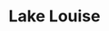 ---
layout: product
product_id: 1491340460094
id: 1491340460094
title: Lake Louise
body_html: >-
  <p>Taken at Lake Louise during the summer of 2018.</p>

  <p>This spot has been on my list of “Must See” places for years. I actually used to use a photo of Lake Louise for my website and branding in the past so to see it in person was surreal.</p>

  <p> </p>
vendor: Connell McCarthy
product_type: Posters, Prints, & Visual Artwork
created_at: 2018-10-13T20:48:27-04:00
handle: lake-louise
updated_at: 2022-11-23T19:58:25-05:00
published_at: 2018-08-22T19:38:24-04:00
template_suffix: ""
status: active
published_scope: global
tags: Batch 02, lake, mountain, mountains, Print
admin_graphql_api_id: gid://shopify/Product/1491340460094
variants:
  - product_id: 1491340460094
    id: 39577002868798
    title: 8x10” / Full Colour
    price: "35.00"
    sku: CM-PP-B2-05-XXS-FC
    position: 1
    inventory_policy: continue
    compare_at_price: null
    fulfillment_service: manual
    inventory_management: shopify
    option1: 8x10”
    option2: Full Colour
    option3: null
    created_at: 2021-09-01T11:24:18-04:00
    updated_at: 2022-02-07T15:42:40-05:00
    taxable: true
    barcode: ""
    grams: 208
    image_id: 6301663035454
    weight: 0.208
    weight_unit: kg
    inventory_item_id: 41671443513406
    inventory_quantity: 100
    old_inventory_quantity: 100
    requires_shipping: true
    admin_graphql_api_id: gid://shopify/ProductVariant/39577002868798
  - product_id: 1491340460094
    id: 39577002901566
    title: 8x10” / Black & White
    price: "35.00"
    sku: CM-PP-B2-05-XXS-BW
    position: 2
    inventory_policy: continue
    compare_at_price: null
    fulfillment_service: manual
    inventory_management: shopify
    option1: 8x10”
    option2: Black & White
    option3: null
    created_at: 2021-09-01T11:24:18-04:00
    updated_at: 2022-02-07T15:42:40-05:00
    taxable: true
    barcode: ""
    grams: 208
    image_id: 6301662904382
    weight: 0.208
    weight_unit: kg
    inventory_item_id: 41671443546174
    inventory_quantity: 100
    old_inventory_quantity: 100
    requires_shipping: true
    admin_graphql_api_id: gid://shopify/ProductVariant/39577002901566
  - product_id: 1491340460094
    id: 39577002934334
    title: 8.5x11” / Full Colour
    price: "35.00"
    sku: CM-PP-B2-05-XS-FC
    position: 3
    inventory_policy: continue
    compare_at_price: null
    fulfillment_service: manual
    inventory_management: shopify
    option1: 8.5x11”
    option2: Full Colour
    option3: null
    created_at: 2021-09-01T11:24:19-04:00
    updated_at: 2022-02-07T15:42:45-05:00
    taxable: true
    barcode: ""
    grams: 208
    image_id: 6301663035454
    weight: 0.208
    weight_unit: kg
    inventory_item_id: 41671443578942
    inventory_quantity: 100
    old_inventory_quantity: 100
    requires_shipping: true
    admin_graphql_api_id: gid://shopify/ProductVariant/39577002934334
  - product_id: 1491340460094
    id: 39577002967102
    title: 8.5x11” / Black & White
    price: "35.00"
    sku: CM-PP-B2-05-XS-BW
    position: 4
    inventory_policy: continue
    compare_at_price: null
    fulfillment_service: manual
    inventory_management: shopify
    option1: 8.5x11”
    option2: Black & White
    option3: null
    created_at: 2021-09-01T11:24:19-04:00
    updated_at: 2022-02-07T15:42:46-05:00
    taxable: true
    barcode: ""
    grams: 208
    image_id: 6301662904382
    weight: 0.208
    weight_unit: kg
    inventory_item_id: 41671443611710
    inventory_quantity: 100
    old_inventory_quantity: 100
    requires_shipping: true
    admin_graphql_api_id: gid://shopify/ProductVariant/39577002967102
  - product_id: 1491340460094
    id: 39577002999870
    title: 13x19” / Full Colour
    price: "40.00"
    sku: CM-PP-B2-05-S-FC
    position: 5
    inventory_policy: continue
    compare_at_price: null
    fulfillment_service: manual
    inventory_management: shopify
    option1: 13x19”
    option2: Full Colour
    option3: null
    created_at: 2021-09-01T11:24:19-04:00
    updated_at: 2022-02-07T15:42:45-05:00
    taxable: true
    barcode: ""
    grams: 208
    image_id: 6301663035454
    weight: 0.208
    weight_unit: kg
    inventory_item_id: 41671443644478
    inventory_quantity: 100
    old_inventory_quantity: 100
    requires_shipping: true
    admin_graphql_api_id: gid://shopify/ProductVariant/39577002999870
  - product_id: 1491340460094
    id: 39577003032638
    title: 13x19” / Black & White
    price: "40.00"
    sku: CM-PP-B2-05-S-BW
    position: 6
    inventory_policy: continue
    compare_at_price: null
    fulfillment_service: manual
    inventory_management: shopify
    option1: 13x19”
    option2: Black & White
    option3: null
    created_at: 2021-09-01T11:24:19-04:00
    updated_at: 2022-02-07T15:42:45-05:00
    taxable: true
    barcode: ""
    grams: 208
    image_id: 6301662904382
    weight: 0.208
    weight_unit: kg
    inventory_item_id: 41671443677246
    inventory_quantity: 100
    old_inventory_quantity: 100
    requires_shipping: true
    admin_graphql_api_id: gid://shopify/ProductVariant/39577003032638
  - product_id: 1491340460094
    id: 39577003065406
    title: 16x20” / Full Colour
    price: "50.00"
    sku: CM-PP-B2-05-M-FC
    position: 7
    inventory_policy: continue
    compare_at_price: null
    fulfillment_service: manual
    inventory_management: shopify
    option1: 16x20”
    option2: Full Colour
    option3: null
    created_at: 2021-09-01T11:24:19-04:00
    updated_at: 2022-02-07T15:42:45-05:00
    taxable: true
    barcode: ""
    grams: 208
    image_id: 6301663035454
    weight: 0.208
    weight_unit: kg
    inventory_item_id: 41671443710014
    inventory_quantity: 100
    old_inventory_quantity: 100
    requires_shipping: true
    admin_graphql_api_id: gid://shopify/ProductVariant/39577003065406
  - product_id: 1491340460094
    id: 39577003098174
    title: 16x20” / Black & White
    price: "50.00"
    sku: CM-PP-B2-05-M-BW
    position: 8
    inventory_policy: continue
    compare_at_price: null
    fulfillment_service: manual
    inventory_management: shopify
    option1: 16x20”
    option2: Black & White
    option3: null
    created_at: 2021-09-01T11:24:19-04:00
    updated_at: 2022-02-07T15:42:50-05:00
    taxable: true
    barcode: ""
    grams: 208
    image_id: 6301662904382
    weight: 0.208
    weight_unit: kg
    inventory_item_id: 41671443742782
    inventory_quantity: 100
    old_inventory_quantity: 100
    requires_shipping: true
    admin_graphql_api_id: gid://shopify/ProductVariant/39577003098174
  - product_id: 1491340460094
    id: 39577003130942
    title: 20x24” / Full Colour
    price: "60.00"
    sku: CM-PP-B2-05-L-FC
    position: 9
    inventory_policy: continue
    compare_at_price: null
    fulfillment_service: manual
    inventory_management: shopify
    option1: 20x24”
    option2: Full Colour
    option3: null
    created_at: 2021-09-01T11:24:19-04:00
    updated_at: 2022-02-07T15:42:50-05:00
    taxable: true
    barcode: ""
    grams: 208
    image_id: 6301663035454
    weight: 0.208
    weight_unit: kg
    inventory_item_id: 41671443775550
    inventory_quantity: 100
    old_inventory_quantity: 100
    requires_shipping: true
    admin_graphql_api_id: gid://shopify/ProductVariant/39577003130942
  - product_id: 1491340460094
    id: 39577003163710
    title: 20x24” / Black & White
    price: "60.00"
    sku: CM-PP-B2-05-L-BW
    position: 10
    inventory_policy: continue
    compare_at_price: null
    fulfillment_service: manual
    inventory_management: shopify
    option1: 20x24”
    option2: Black & White
    option3: null
    created_at: 2021-09-01T11:24:19-04:00
    updated_at: 2022-02-07T15:42:50-05:00
    taxable: true
    barcode: ""
    grams: 208
    image_id: 6301662904382
    weight: 0.208
    weight_unit: kg
    inventory_item_id: 41671443808318
    inventory_quantity: 100
    old_inventory_quantity: 100
    requires_shipping: true
    admin_graphql_api_id: gid://shopify/ProductVariant/39577003163710
  - product_id: 1491340460094
    id: 39577003196478
    title: 20x30” / Full Colour
    price: "70.00"
    sku: CM-PP-B2-05-XL-FC
    position: 11
    inventory_policy: continue
    compare_at_price: null
    fulfillment_service: manual
    inventory_management: shopify
    option1: 20x30”
    option2: Full Colour
    option3: null
    created_at: 2021-09-01T11:24:19-04:00
    updated_at: 2022-02-07T15:42:50-05:00
    taxable: true
    barcode: ""
    grams: 208
    image_id: 6301663035454
    weight: 0.208
    weight_unit: kg
    inventory_item_id: 41671443841086
    inventory_quantity: 100
    old_inventory_quantity: 100
    requires_shipping: true
    admin_graphql_api_id: gid://shopify/ProductVariant/39577003196478
  - product_id: 1491340460094
    id: 39577003229246
    title: 20x30” / Black & White
    price: "70.00"
    sku: CM-PP-B2-05-XL-BW
    position: 12
    inventory_policy: continue
    compare_at_price: null
    fulfillment_service: manual
    inventory_management: shopify
    option1: 20x30”
    option2: Black & White
    option3: null
    created_at: 2021-09-01T11:24:19-04:00
    updated_at: 2022-02-07T15:42:51-05:00
    taxable: true
    barcode: ""
    grams: 208
    image_id: 6301662904382
    weight: 0.208
    weight_unit: kg
    inventory_item_id: 41671443873854
    inventory_quantity: 100
    old_inventory_quantity: 100
    requires_shipping: true
    admin_graphql_api_id: gid://shopify/ProductVariant/39577003229246
  - product_id: 1491340460094
    id: 39577003262014
    title: 24x36” / Full Colour
    price: "90.00"
    sku: CM-PP-B2-05-XXL-FC
    position: 13
    inventory_policy: continue
    compare_at_price: null
    fulfillment_service: manual
    inventory_management: shopify
    option1: 24x36”
    option2: Full Colour
    option3: null
    created_at: 2021-09-01T11:24:19-04:00
    updated_at: 2022-02-07T15:42:55-05:00
    taxable: true
    barcode: ""
    grams: 208
    image_id: 6301663035454
    weight: 0.208
    weight_unit: kg
    inventory_item_id: 41671443906622
    inventory_quantity: 100
    old_inventory_quantity: 100
    requires_shipping: true
    admin_graphql_api_id: gid://shopify/ProductVariant/39577003262014
  - product_id: 1491340460094
    id: 39577003294782
    title: 24x36” / Black & White
    price: "90.00"
    sku: CM-PP-B2-05-XXL-BW
    position: 14
    inventory_policy: continue
    compare_at_price: null
    fulfillment_service: manual
    inventory_management: shopify
    option1: 24x36”
    option2: Black & White
    option3: null
    created_at: 2021-09-01T11:24:19-04:00
    updated_at: 2022-02-07T15:42:56-05:00
    taxable: true
    barcode: ""
    grams: 208
    image_id: 6301662904382
    weight: 0.208
    weight_unit: kg
    inventory_item_id: 41671443939390
    inventory_quantity: 100
    old_inventory_quantity: 100
    requires_shipping: true
    admin_graphql_api_id: gid://shopify/ProductVariant/39577003294782
  - product_id: 1491340460094
    id: 39577003327550
    title: 30x40” / Full Colour
    price: "100.00"
    sku: CM-PP-B2-05-XXXL-FC
    position: 15
    inventory_policy: continue
    compare_at_price: null
    fulfillment_service: manual
    inventory_management: shopify
    option1: 30x40”
    option2: Full Colour
    option3: null
    created_at: 2021-09-01T11:24:19-04:00
    updated_at: 2022-02-07T15:42:56-05:00
    taxable: true
    barcode: ""
    grams: 208
    image_id: 6301663035454
    weight: 0.208
    weight_unit: kg
    inventory_item_id: 41671443972158
    inventory_quantity: 100
    old_inventory_quantity: 100
    requires_shipping: true
    admin_graphql_api_id: gid://shopify/ProductVariant/39577003327550
  - product_id: 1491340460094
    id: 39577003360318
    title: 30x40” / Black & White
    price: "100.00"
    sku: CM-PP-B2-05-XXXL-BW
    position: 16
    inventory_policy: continue
    compare_at_price: null
    fulfillment_service: manual
    inventory_management: shopify
    option1: 30x40”
    option2: Black & White
    option3: null
    created_at: 2021-09-01T11:24:19-04:00
    updated_at: 2022-02-07T15:42:55-05:00
    taxable: true
    barcode: ""
    grams: 208
    image_id: 6301662904382
    weight: 0.208
    weight_unit: kg
    inventory_item_id: 41671444004926
    inventory_quantity: 100
    old_inventory_quantity: 100
    requires_shipping: true
    admin_graphql_api_id: gid://shopify/ProductVariant/39577003360318
options:
  - product_id: 1491340460094
    id: 2045796876350
    name: Size
    position: 1
    values:
      - 8x10”
      - 8.5x11”
      - 13x19”
      - 16x20”
      - 20x24”
      - 20x30”
      - 24x36”
      - 30x40”
  - product_id: 1491340460094
    id: 8589777272894
    name: Color
    position: 2
    values:
      - Full Colour
      - Black & White
images:
  - product_id: 1491340460094
    id: 6301663035454
    position: 1
    created_at: 2019-03-17T13:01:49-04:00
    updated_at: 2019-10-20T18:44:17-04:00
    alt: null
    width: 1000
    height: 1500
    src: https://cdn.shopify.com/s/files/1/1624/2355/products/Print-Shot---Dark-Background-_Lake-Louise-2019.jpg?v=1571611457
    variant_ids:
      - 39577002868798
      - 39577002934334
      - 39577002999870
      - 39577003065406
      - 39577003130942
      - 39577003196478
      - 39577003262014
      - 39577003327550
    admin_graphql_api_id: gid://shopify/ProductImage/6301663035454
  - product_id: 1491340460094
    id: 6301662904382
    position: 2
    created_at: 2019-03-17T13:01:48-04:00
    updated_at: 2019-10-20T18:44:17-04:00
    alt: null
    width: 1000
    height: 1500
    src: https://cdn.shopify.com/s/files/1/1624/2355/products/Print-Shot---Dark-Background-_Lake-Louise-2019_-B_W.jpg?v=1571611457
    variant_ids:
      - 39577002901566
      - 39577002967102
      - 39577003032638
      - 39577003098174
      - 39577003163710
      - 39577003229246
      - 39577003294782
      - 39577003360318
    admin_graphql_api_id: gid://shopify/ProductImage/6301662904382
  - product_id: 1491340460094
    id: 28230083117118
    position: 3
    created_at: 2021-05-04T19:46:25-04:00
    updated_at: 2021-05-04T19:46:25-04:00
    alt: null
    width: 2000
    height: 1800
    src: https://cdn.shopify.com/s/files/1/1624/2355/products/PAR_02_0001_dde77ab0-5a8c-45e6-a15f-965c3e72660e.png?v=1620171985
    variant_ids: []
    admin_graphql_api_id: gid://shopify/ProductImage/28230083117118
  - product_id: 1491340460094
    id: 29846605660222
    position: 4
    created_at: 2022-11-23T19:58:25-05:00
    updated_at: 2022-11-23T19:58:25-05:00
    alt: null
    width: 1306
    height: 1971
    src: https://cdn.shopify.com/s/files/1/1624/2355/products/LakeLouise.jpg?v=1669251505
    variant_ids: []
    admin_graphql_api_id: gid://shopify/ProductImage/29846605660222
image:
  product_id: 1491340460094
  id: 6301663035454
  position: 1
  created_at: 2019-03-17T13:01:49-04:00
  updated_at: 2019-10-20T18:44:17-04:00
  alt: null
  width: 1000
  height: 1500
  src: https://cdn.shopify.com/s/files/1/1624/2355/products/Print-Shot---Dark-Background-_Lake-Louise-2019.jpg?v=1571611457
  variant_ids:
    - 39577002868798
    - 39577002934334
    - 39577002999870
    - 39577003065406
    - 39577003130942
    - 39577003196478
    - 39577003262014
    - 39577003327550
  admin_graphql_api_id: gid://shopify/ProductImage/6301663035454

---